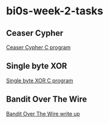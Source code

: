 # bi0s-week-2-tasks
## Ceaser Cypher
[Ceaser Cypher C program ](https://github.com/Senthil-Lakshmikanth/bi0s-week-2-tasks/blob/main/C-Program/Ceaser%20Cypher.c)
## Single byte XOR
[Single byte XOR C program](https://github.com/Senthil-Lakshmikanth/bi0s-week-2-tasks/blob/main/C-Program/Single%20byte%20XOR.c)
## Bandit Over The Wire
[Bandit Over The Wire write up](https://github.com/Senthil-Lakshmikanth/bi0s-week-2-tasks/blob/main/Bandit-Over-The-Wire.txt)
